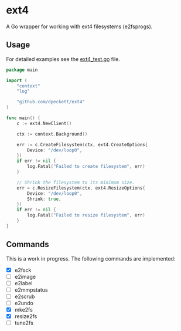 # ext4

A Go wrapper for working with ext4 filesystems (e2fsprogs).

## Usage

For detailed examples see the [ext4_test.go](./ext4_test.go) file.

```go
package main

import (
    "context"
    "log"

    "github.com/dpeckett/ext4"
)

func main() {
    c := ext4.NewClient()

    ctx := context.Background()

    err := c.CreateFilesystem(ctx, ext4.CreateOptions{
		Device: "/dev/loop0",
	})
    if err != nil {
        log.Fatal("Failed to create filesystem", err)
    }

    // Shrink the filesystem to its minimum size.
    err = c.ResizeFilesystem(ctx, ext4.ResizeOptions{
        Device: "/dev/loop0",
        Shrink: true,
    })
    if err != nil {
        log.Fatal("Failed to resize filesystem", err)
    }
}
```

## Commands

This is a work in progress. The following commands are implemented:

- [x] e2fsck
- [ ] e2image
- [ ] e2label
- [ ] e2mmpstatus
- [ ] e2scrub
- [ ] e2undo
- [x] mke2fs
- [x] resize2fs
- [ ] tune2fs